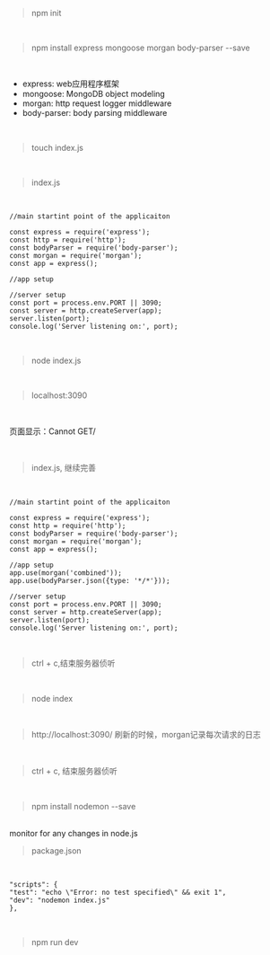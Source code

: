 > npm init

<br>

> npm install express mongoose morgan body-parser --save

<br>

- express: web应用程序框架
- mongoose: MongoDB object modeling
- morgan: http request logger middleware
- body-parser: body parsing middleware

<br>

> touch index.js

<br>

> index.js

<br>

	//main startint point of the applicaiton
	
	const express = require('express');
	const http = require('http');
	const bodyParser = require('body-parser');
	const morgan = require('morgan');
	const app = express();
	
	//app setup
	
	//server setup
	const port = process.env.PORT || 3090;
	const server = http.createServer(app);
	server.listen(port);
	console.log('Server listening on:', port);

<br>

> node index.js

<br>

> localhost:3090

<br>

页面显示：Cannot GET/

<br>

> index.js, 继续完善

<br>

	//main startint point of the applicaiton
	
	const express = require('express');
	const http = require('http');
	const bodyParser = require('body-parser');
	const morgan = require('morgan');
	const app = express();
	
	//app setup
	app.use(morgan('combined'));
	app.use(bodyParser.json({type: '*/*'}));
	
	//server setup
	const port = process.env.PORT || 3090;
	const server = http.createServer(app);
	server.listen(port);
	console.log('Server listening on:', port);

<br>

> ctrl + c,结束服务器侦听

<br>

> node index

<br>

> http://localhost:3090/ 刷新的时候，morgan记录每次请求的日志

<br>

> ctrl + c, 结束服务器侦听

<br>

> npm install nodemon --save

<br>
monitor for any changes in node.js

<br>

> package.json

<br>

	"scripts": {
	"test": "echo \"Error: no test specified\" && exit 1",
	"dev": "nodemon index.js"
	},

<br>

> npm run dev

<br>






